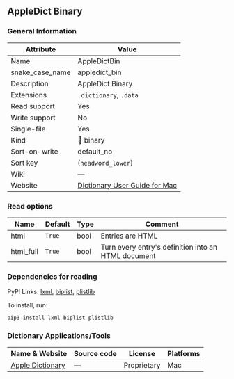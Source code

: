 ## AppleDict Binary

### General Information

| Attribute       | Value                                                                                         |
| --------------- | --------------------------------------------------------------------------------------------- |
| Name            | AppleDictBin                                                                                  |
| snake_case_name | appledict_bin                                                                                 |
| Description     | AppleDict Binary                                                                              |
| Extensions      | `.dictionary`, `.data`                                                                        |
| Read support    | Yes                                                                                           |
| Write support   | No                                                                                            |
| Single-file     | Yes                                                                                           |
| Kind            | 🔢 binary                                                                                      |
| Sort-on-write   | default_no                                                                                    |
| Sort key        | (`headword_lower`)                                                                            |
| Wiki            | ―                                                                                             |
| Website         | [Dictionary User Guide for Mac](https://support.apple.com/en-gu/guide/dictionary/welcome/mac) |

### Read options

| Name      | Default | Type | Comment                                             |
| --------- | ------- | ---- | --------------------------------------------------- |
| html      | `True`  | bool | Entries are HTML                                    |
| html_full | `True`  | bool | Turn every entry's definition into an HTML document |

### Dependencies for reading

PyPI Links: [lxml](https://pypi.org/project/lxml), [biplist](https://pypi.org/project/biplist), [plistlib](https://pypi.org/project/plistlib)

To install, run:

```sh
pip3 install lxml biplist plistlib
```


### Dictionary Applications/Tools

| Name & Website                                                                   | Source code | License     | Platforms |
| -------------------------------------------------------------------------------- | ----------- | ----------- | --------- |
| [Apple Dictionary](https://support.apple.com/en-gu/guide/dictionary/welcome/mac) | ―           | Proprietary | Mac       |

